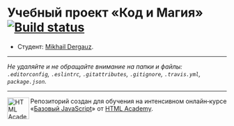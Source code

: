 # Учебный проект «Код и Магия» [![Build status][travis-image]][travis-url]

* Студент: [Mikhail Dergauz](https://up.htmlacademy.ru/javascript/9/user/397379).

---

_Не удаляйте и не обращайте внимание на папки и файлы:_<br>
_`.editorconfig`, `.eslintrc`, `.gitattributes`, `.gitignore`, `.travis.yml`, `package.json`._

---

<a href="https://htmlacademy.ru/intensive/javascript"><img align="left" width="50" height="50" title="HTML Academy" src="https://up.htmlacademy.ru/static/img/intensive/javascript/logo-for-github.svg"></a>

Репозиторий создан для обучения на интенсивном онлайн‑курсе «[Базовый JavaScript](https://htmlacademy.ru/intensive/javascript)» от [HTML Academy](https://htmlacademy.ru).

[travis-image]: https://travis-ci.org/htmlacademy-javascript/397379-code-and-magick.svg?branch=master
[travis-url]: https://travis-ci.org/htmlacademy-javascript/397379-code-and-magick
